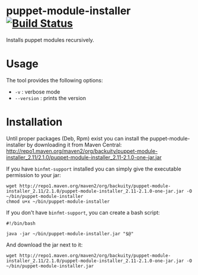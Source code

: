 puppet-module-installer [![Build Status](https://travis-ci.org/backuity/puppet-module-installer.png?branch=master)](https://travis-ci.org/backuity/puppet-module-installer)
=======================

Installs puppet modules recursively.

# Usage

The tool provides the following options:

  * `-v` : verbose mode
  * `--version` : prints the version


# Installation

Until proper packages (Deb, Rpm) exist you can install the puppet-module-installer by downloading it from Maven Central:
<http://repo1.maven.org/maven2/org/backuity/puppet-module-installer_2.11/2.1.0/puppet-module-installer_2.11-2.1.0-one-jar.jar>

If you have `binfmt-support` installed you can simply give the executable permission to your jar:

    wget http://repo1.maven.org/maven2/org/backuity/puppet-module-installer_2.11/2.1.0/puppet-module-installer_2.11-2.1.0-one-jar.jar -O ~/bin/puppet-module-installer
    chmod u+x ~/bin/puppet-module-installer
    
If you don't have `binfmt-support`, you can create a bash script:    

    #!/bin/bash
    
    java -jar ~/bin/puppet-module-installer.jar "$@"
     
And download the jar next to it:

    wget http://repo1.maven.org/maven2/org/backuity/puppet-module-installer_2.11/2.1.0/puppet-module-installer_2.11-2.1.0-one-jar.jar -O ~/bin/puppet-module-installer.jar         
      
    